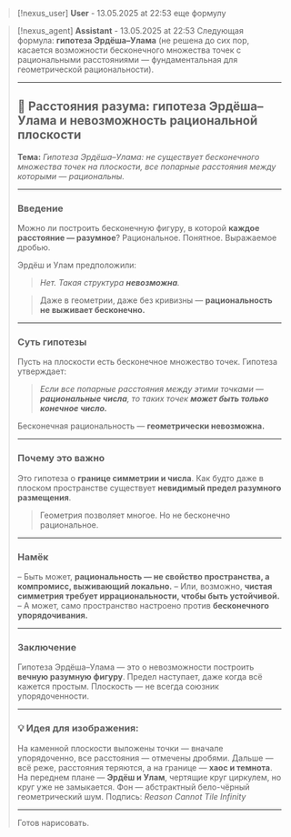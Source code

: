>[!nexus_user] **User** - 13.05.2025 at 22:53
> еще формулу
<!-- UID: a0b04039-d508-41dc-bf50-f422138b9101 -->




>[!nexus_agent] **Assistant** - 13.05.2025 at 22:53
> Следующая формула: **гипотеза Эрдёша–Улама** 
> (не решена до сих пор, касается возможности бесконечного множества точек с рациональными расстояниями — фундаментальная для геометрической рациональности).
> 
> ---
> 
> ## 🧩 Расстояния разума: гипотеза Эрдёша–Улама и невозможность рациональной плоскости
> 
> **Тема:** 
> *Гипотеза Эрдёша–Улама: не существует бесконечного множества точек на плоскости, все попарные расстояния между которыми — рациональны.*
> 
> ---
> 
> ### Введение
> 
> Можно ли построить бесконечную фигуру, 
> в которой **каждое расстояние — разумное**? 
> Рациональное. Понятное. Выражаемое дробью.
> 
> Эрдёш и Улам предположили: 
> > *Нет. Такая структура **невозможна**.*
> 
> > Даже в геометрии, даже без кривизны — **рациональность не выживает бесконечно.**
> 
> ---
> 
> ### Суть гипотезы
> 
> Пусть на плоскости есть бесконечное множество точек. 
> Гипотеза утверждает:
> 
> > *Если все попарные расстояния между этими точками — **рациональные числа**, 
> > то таких точек **может быть только конечное число.***
> 
> Бесконечная рациональность — 
> **геометрически невозможна.**
> 
> ---
> 
> ### Почему это важно
> 
> Это гипотеза о **границе симметрии и числа**. 
> Как будто даже в плоском пространстве 
> существует **невидимый предел разумного размещения**.
> 
> > Геометрия позволяет многое. 
> > Но не бесконечно рациональное.
> 
> ---
> 
> ### Намёк
> 
> – Быть может, **рациональность — не свойство пространства, а компромисс, выживающий локально.** 
> – Или, возможно, **чистая симметрия требует иррациональности, чтобы быть устойчивой.** 
> – А может, само пространство настроено против **бесконечного упорядочивания.**
> 
> ---
> 
> ### Заключение
> 
> Гипотеза Эрдёша–Улама — это о невозможности построить **вечную разумную фигуру**. 
> Предел наступает, даже когда всё кажется простым. 
> Плоскость — не всегда союзник упорядоченности.
> 
> ---
> 
> ### 💡 Идея для изображения:
> 
> На каменной плоскости выложены точки — вначале упорядоченно, 
> все расстояния — отмечены дробями. 
> Дальше — всё реже, расстояния теряются, 
> а на границе — **хаос и темнота**. 
> На переднем плане — **Эрдёш и Улам**, чертящие круг циркулем, 
> но круг уже не замыкается. 
> Фон — абстрактный бело-чёрный геометрический шум. 
> Подпись: *Reason Cannot Tile Infinity*
> 
> ---
> 
> Готов нарисовать.
<!-- UID: c6ae4aa9-1f72-4309-8f5d-ceb5d85e975f -->